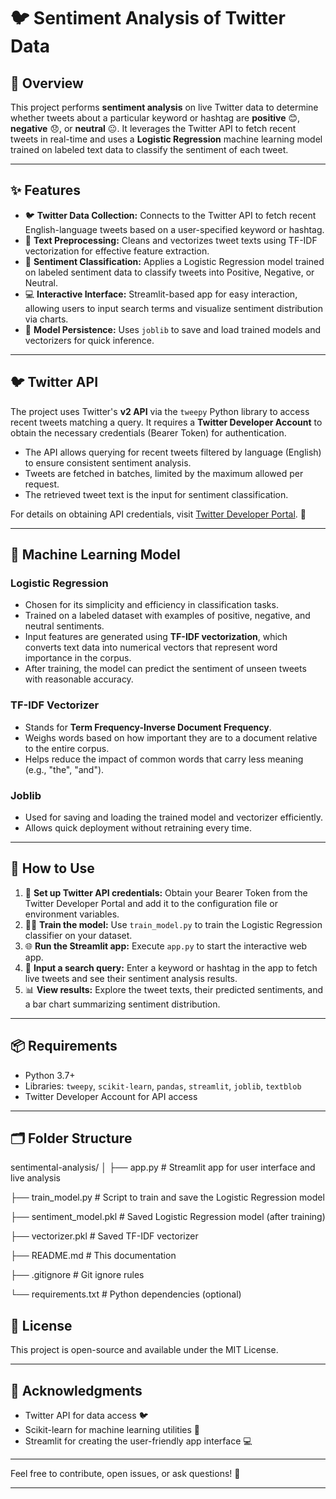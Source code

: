 # 🐦 Sentiment Analysis of Twitter Data

## 📖 Overview

This project performs **sentiment analysis** on live Twitter data to determine whether tweets about a particular keyword or hashtag are **positive** 😊, **negative** 😞, or **neutral** 😐. It leverages the Twitter API to fetch recent tweets in real-time and uses a **Logistic Regression** machine learning model trained on labeled text data to classify the sentiment of each tweet.

---

## ✨ Features

- 🐦 **Twitter Data Collection:** Connects to the Twitter API to fetch recent English-language tweets based on a user-specified keyword or hashtag.
- 🧹 **Text Preprocessing:** Cleans and vectorizes tweet texts using TF-IDF vectorization for effective feature extraction.
- 🤖 **Sentiment Classification:** Applies a Logistic Regression model trained on labeled sentiment data to classify tweets into Positive, Negative, or Neutral.
- 💻 **Interactive Interface:** Streamlit-based app for easy interaction, allowing users to input search terms and visualize sentiment distribution via charts.
- 💾 **Model Persistence:** Uses `joblib` to save and load trained models and vectorizers for quick inference.

---

## 🐦 Twitter API

The project uses Twitter's **v2 API** via the `tweepy` Python library to access recent tweets matching a query. It requires a **Twitter Developer Account** to obtain the necessary credentials (Bearer Token) for authentication.

- The API allows querying for recent tweets filtered by language (English) to ensure consistent sentiment analysis.
- Tweets are fetched in batches, limited by the maximum allowed per request.
- The retrieved tweet text is the input for sentiment classification.

For details on obtaining API credentials, visit [Twitter Developer Portal](https://developer.twitter.com/). 🔑

---

## 🤖 Machine Learning Model

### Logistic Regression

- Chosen for its simplicity and efficiency in classification tasks.
- Trained on a labeled dataset with examples of positive, negative, and neutral sentiments.
- Input features are generated using **TF-IDF vectorization**, which converts text data into numerical vectors that represent word importance in the corpus.
- After training, the model can predict the sentiment of unseen tweets with reasonable accuracy.

### TF-IDF Vectorizer

- Stands for **Term Frequency-Inverse Document Frequency**.
- Weighs words based on how important they are to a document relative to the entire corpus.
- Helps reduce the impact of common words that carry less meaning (e.g., "the", "and").

### Joblib

- Used for saving and loading the trained model and vectorizer efficiently.
- Allows quick deployment without retraining every time.

---

## 🚀 How to Use

1. 🔐 **Set up Twitter API credentials:** Obtain your Bearer Token from the Twitter Developer Portal and add it to the configuration file or environment variables.
2. 🏋️‍♂️ **Train the model:** Use `train_model.py` to train the Logistic Regression classifier on your dataset.
3. 🌐 **Run the Streamlit app:** Execute `app.py` to start the interactive web app.
4. 🔎 **Input a search query:** Enter a keyword or hashtag in the app to fetch live tweets and see their sentiment analysis results.
5. 📊 **View results:** Explore the tweet texts, their predicted sentiments, and a bar chart summarizing sentiment distribution.

---

## 📦 Requirements

- Python 3.7+
- Libraries: `tweepy`, `scikit-learn`, `pandas`, `streamlit`, `joblib`, `textblob`
- Twitter Developer Account for API access

---

## 🗂 Folder Structure
sentimental-analysis/
│
├── app.py                       # Streamlit app for user interface and live analysis

├── train_model.py               # Script to train and save the Logistic Regression model

├── sentiment_model.pkl          # Saved Logistic Regression model (after training)

├── vectorizer.pkl               # Saved TF-IDF vectorizer

├── README.md                    # This documentation

├── .gitignore                   # Git ignore rules

└── requirements.txt             # Python dependencies (optional)

## 📜 License

This project is open-source and available under the MIT License.

---

## 🙏 Acknowledgments

- Twitter API for data access 🐦
- Scikit-learn for machine learning utilities 🤖
- Streamlit for creating the user-friendly app interface 💻

---

Feel free to contribute, open issues, or ask questions! 💬

---
